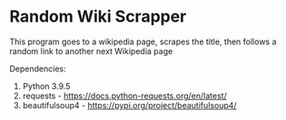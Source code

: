 # Random Wiki Scrapper

This program goes to a wikipedia page, scrapes the title, then follows a random link to another next Wikipedia page

Dependencies:

1. Python 3.9.5
2. requests - https://docs.python-requests.org/en/latest/
3. beautifulsoup4 - https://pypi.org/project/beautifulsoup4/
